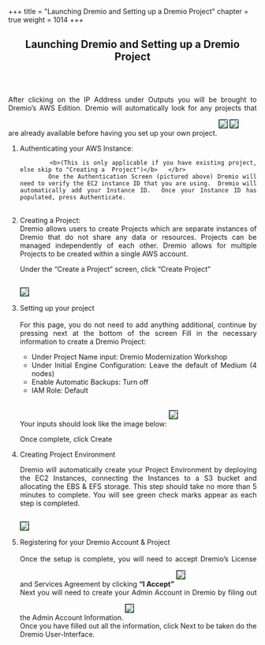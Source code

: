 +++
title = "Launching Dremio and Setting up a Dremio Project"
chapter = true
weight = 1014
+++

<div style="text-align: justify">
    <center><h2>Launching Dremio and Setting up a Dremio Project</h2></center>

   <br/><br/>
       
     
  After clicking on the IP Address under Outputs you will be brought to Dremio’s AWS Edition.  Dremio will automatically look for any projects that are already available before having you set up your own project. 
       <img src="../../images/dremio11.png" style="margin:15px 0px; border:1px solid black"/>
       <img src="../../images/dremio12.png" style="margin:15px 0px; border:1px solid black"/>
             <ol>
           <li> Authenticating your AWS Instance: </li>
  
           <b>(This is only applicable if you have existing project, else skip to "Creating a  Project")</b>   </br>
           One the Authentication Screen (pictured above) Dremio will need to verify the EC2 instance ID that you are using.  Dremio will automatically add your Instance ID.  Once your Instance ID has populated, press Authenticate.

   <br/>
  <li> Creating a Project:</li>
   Dremio allows users to create Projects which are separate instances of Dremio that do not share any data or resources.  Projects can be managed independently of each other.  Dremio allows for multiple Projects to be created within a single AWS account.  
           
  Under the “Create a Project” screen, click “Create Project”
     
   <img src="../../images/dremio13.png" style="margin:15px 0px; border:1px solid black"/>
   
   <li>Setting up your project</li>
           </br>
           For this page, you do not need to add anything additional, continue by pressing next at the bottom of the screen
Fill in the necessary information to create a Dremio Project:
<br/>
<ul>
<li>Under Project Name input: Dremio Modernization Workshop</li>
<li>Under Initial Engine Configuration: Leave the default of Medium (4 nodes)</li>
<li>Enable Automatic Backups: Turn off </li>
<li>IAM Role: Default</li>
</ul>
 <br/>
Your inputs should look like the image below:
<img src="../../images/dremio14.png" style="margin:15px 0px; border:1px solid black"/>

Once complete, click Create


<li> Creating Project Environment </li>

Dremio will automatically create your Project Environment by deploying the EC2 Instances, connecting the Instances to a S3 bucket and allocating the EBS & EFS storage.  This step should take no more than 5 minutes to complete.  You will see green check marks appear as each step is completed.


<img src="../../images/dremio15.png" style="margin:15px 0px; border:1px solid black"/>

      
      
<li>Registering for your Dremio Account & Project</li>
<br/>
Once the setup is complete, you will need to accept Dremio’s License and Services Agreement by clicking <b>“I Accept”</b>
<img src="../../images/dremio16.png" style="margin:15px 0px; border:1px solid black"/>
<br/>
Next you will need to create your Admin Account in Dremio by filing out the Admin Account Information. 
       <img src="../../images/dremio17.png" style="margin:15px 0px; border:1px solid black"/>
       <br/>
       Once you have filled out all the information, click Next to be taken do the Dremio User-Interface. 
       </ol>

   




</div>
